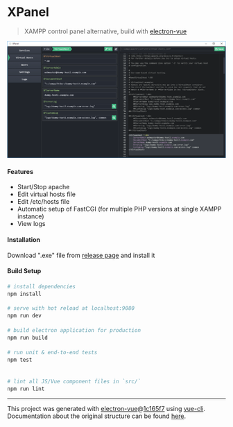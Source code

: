 # XPanel

> XAMPP control panel alternative, build with [electron-vue](https://github.com/SimulatedGREG/electron-vue)

<p align='center'>
  <img src=".github/screenshot.png?raw=true">
</p>

#### Features
- Start/Stop apache
- Edit virtual hosts file
- Edit /etc/hosts file
- Automatic setup of FastCGI (for multiple PHP versions at single XAMPP instance)
- View logs

#### Installation

Download ".exe" file from [release page](https://github.com/krustnic/xpanel/releases) and install it

#### Build Setup

``` bash
# install dependencies
npm install

# serve with hot reload at localhost:9080
npm run dev

# build electron application for production
npm run build

# run unit & end-to-end tests
npm test


# lint all JS/Vue component files in `src/`
npm run lint

```

---

This project was generated with [electron-vue](https://github.com/SimulatedGREG/electron-vue)@[1c165f7](https://github.com/SimulatedGREG/electron-vue/tree/1c165f7c5e56edaf48be0fbb70838a1af26bb015) using [vue-cli](https://github.com/vuejs/vue-cli). Documentation about the original structure can be found [here](https://simulatedgreg.gitbooks.io/electron-vue/content/index.html).
